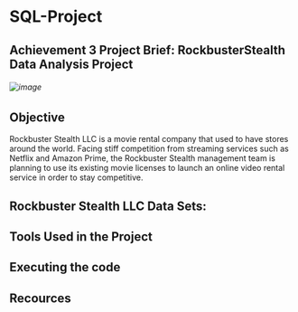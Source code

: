 # SQL-Project
## Achievement 3 Project Brief: RockbusterStealth Data Analysis Project
###### ![image](https://user-images.githubusercontent.com/86260967/217673692-14a49583-ff1c-4af0-aa1c-4f154d981b5a.png)

## Objective
Rockbuster Stealth LLC is a movie rental company that used to have stores around the
world. Facing stiff competition from streaming services such as Netflix and Amazon Prime,
the Rockbuster Stealth management team is planning to use its existing movie licenses to
launch an online video rental service in order to stay competitive.

## Rockbuster Stealth LLC Data Sets:

## Tools Used in the Project

## Executing the code

## Recources

